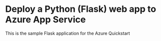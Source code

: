# Deploy a Python (Flask) web app to Azure App Service 

This is the sample Flask application for the Azure Quickstart 
